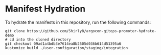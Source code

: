 # Manifest Hydration

To hydrate the manifests in this repository, run the following commands:

```shell
git clone https://github.com/Shirly8/argocon-gitops-promoter-hydrate-demo
# cd into the cloned directory
git checkout 09ad1a4bdb3e7614ea8b2505d036b614d51395a6
kustomize build ./user-configuration/staging/integration
```
